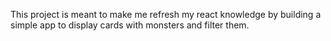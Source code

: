 This project is meant to make me refresh my react knowledge by building a simple app to display cards with monsters and filter them.

